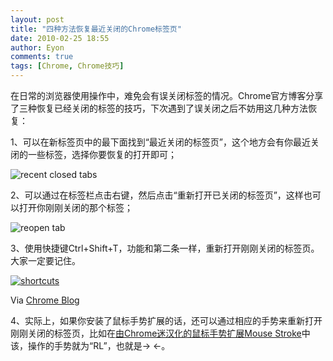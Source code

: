 ```yaml
---
layout: post
title: "四种方法恢复最近关闭的Chrome标签页"
date: 2010-02-25 18:55
author: Eyon
comments: true
tags: [Chrome, Chrome技巧]
---
```

在日常的浏览器使用操作中，难免会有误关闭标签的情况。Chrome官方博客分享了三种恢复已经关闭的标签的技巧，下次遇到了误关闭之后不妨用这几种方法恢复：

1、可以在新标签页中的最下面找到“最近关闭的标签页”，这个地方会有你最近关闭的一些标签，选择你要恢复的打开即可；

![](http://img.chromi.org/2010/02/recent-closed-tabs-550x275.png "recent closed tabs")

2、可以通过在标签栏点击右键，然后点击“重新打开已关闭的标签页”，这样也可以打开你刚刚关闭的那个标签；

![](http://img.chromi.org/2010/02/reopen-tab-550x275.png "reopen tab")

3、使用快捷键Ctrl+Shift+T，功能和第二条一样，重新打开刚刚关闭的标签页。大家一定要记住。

<a href="http://img.chromi.org/2010/02/shortcuts.png">![](http://img.chromi.org/2010/02/shortcuts.png "shortcuts")</a>

Via [Chrome Blog](http://chrome.blogspot.com/2010/02/tip-recovering-closed-tabs.html)

4、实际上，如果你安装了鼠标手势扩展的话，还可以通过相应的手势来重新打开刚刚关闭的标签页，比如在[由Chrome迷汉化的鼠标手势扩展Mouse Stroke](http://www.chromi.org/archives/3129)中该，操作的手势就为“RL”，也就是→ ←。
